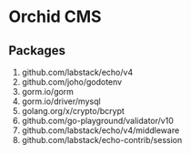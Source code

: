 # Orchid CMS

## Packages

1. github.com/labstack/echo/v4
2. github.com/joho/godotenv
3. gorm.io/gorm
4. gorm.io/driver/mysql
5. golang.org/x/crypto/bcrypt
6. github.com/go-playground/validator/v10
7. github.com/labstack/echo/v4/middleware
8. github.com/labstack/echo-contrib/session
